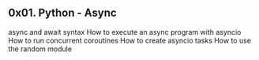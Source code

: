 ## 0x01. Python - Async

async and await syntax
How to execute an async program with asyncio
How to run concurrent coroutines
How to create asyncio tasks
How to use the random module